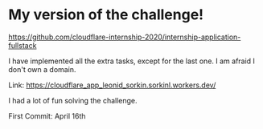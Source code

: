 # My version of the challenge!


https://github.com/cloudflare-internship-2020/internship-application-fullstack


I have implemented all the extra tasks, except for the last one. 
I am afraid I don't own a domain. 


Link: https://cloudflare_app_leonid_sorkin.sorkinl.workers.dev/  

I had a lot of fun solving the challenge.

First Commit: April 16th

